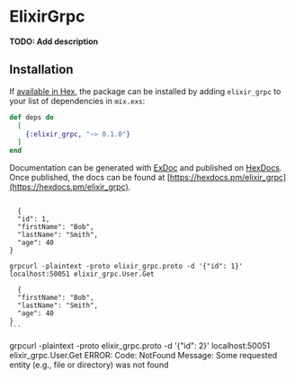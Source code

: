 # ElixirGrpc

**TODO: Add description**

## Installation

If [available in Hex](https://hex.pm/docs/publish), the package can be installed
by adding `elixir_grpc` to your list of dependencies in `mix.exs`:

```elixir
def deps do
  [
    {:elixir_grpc, "~> 0.1.0"}
  ]
end
```

Documentation can be generated with [ExDoc](https://github.com/elixir-lang/ex_doc)
and published on [HexDocs](https://hexdocs.pm). Once published, the docs can
be found at [https://hexdocs.pm/elixir_grpc](https://hexdocs.pm/elixir_grpc).

```grpcurl -plaintext -proto elixir_grpc.proto -d '{"first_name": "Bob", "last_name": "Smith", "age": 40}' localhost:50051 elixir_grpc.User.Create

  {
  "id": 1,
  "firstName": "Bob",
  "lastName": "Smith",
  "age": 40
}
```

````
grpcurl -plaintext -proto elixir_grpc.proto -d '{"id": 1}' localhost:50051 elixir_grpc.User.Get

  {
  "firstName": "Bob",
  "lastName": "Smith",
  "age": 40
}
```

````

grpcurl -plaintext -proto elixir_grpc.proto -d '{"id": 2}' localhost:50051 elixir_grpc.User.Get
ERROR:
Code: NotFound
Message: Some requested entity (e.g., file or directory) was not found

```

```
